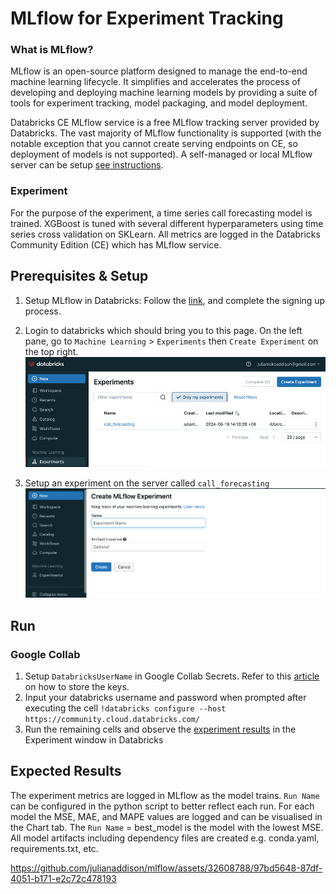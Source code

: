 # MLflow for Experiment Tracking
### What is MLflow?
MLflow is an open-source platform designed to manage the end-to-end machine learning lifecycle. It simplifies and accelerates the process of developing and deploying machine learning models by providing a suite of tools for experiment tracking, model packaging, and model deployment.

Databricks CE MLflow service is a free MLflow tracking server provided by Databricks. The vast majority of MLflow functionality is supported (with the notable exception that you cannot create serving endpoints on CE, so deployment of models is not supported). A self-managed or local MLflow server can be setup [see instructions](https://mlflow.org/docs/latest/getting-started/running-notebooks/index.html).

### Experiment
For the purpose of the experiment, a time series call forecasting model is trained. XGBoost is tuned with several different hyperparameters using time series cross validation on SKLearn. All metrics are logged in the Databricks Community Edition (CE) which has MLflow service.

## Prerequisites & Setup
1. Setup MLflow in Databricks:
Follow the [link](https://community.cloud.databricks.com/login.html), and complete the signing up process.

2. Login to databricks which should bring you to this page. On the left pane, go to `Machine Learning` > `Experiments` then `Create Experiment` on the top right.
![Landing Page](https://github.com/julianaddison/mlflow/blob/main/images/experiment_landing_page.png)

3. Setup an experiment on the server called `call_forecasting`
![Create Exeperiment Page](https://github.com/julianaddison/mlflow/blob/main/images/create_experiment.png)

## Run
### Google Collab
1. Setup `DatabricksUserName` in Google Collab Secrets. Refer to this [article](https://medium.com/@parthdasawant/how-to-use-secrets-in-google-colab-450c38e3ec75) on how to store the keys.
2. Input your databricks username and password when prompted after executing the cell `!databricks configure --host https://community.cloud.databricks.com/`
3. Run the remaining cells and observe the [experiment results](#expected-results) in the Experiment window in Databricks

## Expected Results
The experiment metrics are logged in MLflow as the model trains. `Run Name` can be configured in the python script to better reflect each run. For each model the MSE, MAE, and MAPE values are logged and can be visualised in the Chart tab. The `Run Name` = best_model is the model with the lowest MSE. All model artifacts including dependency files are created e.g. conda.yaml, requirements.txt, etc.

https://github.com/julianaddison/mlflow/assets/32608788/97bd5648-87df-4051-b171-e2c72c478193


